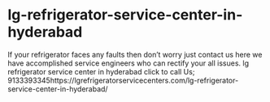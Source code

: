# lg-refrigerator-service-center-in-hyderabad
If your refrigerator faces any faults then don’t worry just contact us here we have accomplished service engineers who can rectify your all issues.  lg refrigerator service center in hyderabad click to call Us; 9133393345https://lgrefrigeratorservicecenters.com/lg-refrigerator-service-center-in-hyderabad/
